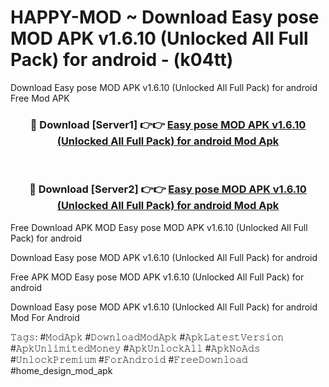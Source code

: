 # HAPPY-MOD ~ Download Easy pose MOD APK v1.6.10 (Unlocked All Full Pack) for android - (k04tt)
Download Easy pose MOD APK v1.6.10 (Unlocked All Full Pack) for android Free Mod APK

<div align="center">
<h3>🔴 Download [Server1] 👉👉 <a href="https://apk-comot.site?title=Easy_pose_MOD_APK_v1.6.10_(Unlocked_All_Full_Pack)_for_android">Easy pose MOD APK v1.6.10 (Unlocked All Full Pack) for android Mod Apk</a></h3><br>

<h3>🔴 Download [Server2] 👉👉 <a href="https://apk-comot.site?title=Easy_pose_MOD_APK_v1.6.10_(Unlocked_All_Full_Pack)_for_android">Easy pose MOD APK v1.6.10 (Unlocked All Full Pack) for android Mod Apk</a></h3>
</div>


Free Download APK MOD Easy pose MOD APK v1.6.10 (Unlocked All Full Pack) for android

Download Easy pose MOD APK v1.6.10 (Unlocked All Full Pack) for android 

Free APK MOD Easy pose MOD APK v1.6.10 (Unlocked All Full Pack) for android 

Download Easy pose MOD APK v1.6.10 (Unlocked All Full Pack) for android Mod For Android

𝚃𝚊𝚐𝚜: #𝙼𝚘𝚍𝙰𝚙𝚔 #𝙳𝚘𝚠𝚗𝚕𝚘𝚊𝚍𝙼𝚘𝚍𝙰𝚙𝚔 #𝙰𝚙𝚔𝙻𝚊𝚝𝚎𝚜𝚝𝚅𝚎𝚛𝚜𝚒𝚘𝚗 #𝙰𝚙𝚔𝚄𝚗𝚕𝚒𝚖𝚒𝚝𝚎𝚍𝙼𝚘𝚗𝚎𝚢 #𝙰𝚙𝚔𝚄𝚗𝚕𝚘𝚌𝚔𝙰𝚕𝚕 #𝙰𝚙𝚔𝙽𝚘𝙰𝚍𝚜 #𝚄𝚗𝚕𝚘𝚌𝚔𝙿𝚛𝚎𝚖𝚒𝚞𝚖 #𝙵𝚘𝚛𝙰𝚗𝚍𝚛𝚘𝚒𝚍 #𝙵𝚛𝚎𝚎𝙳𝚘𝚠𝚗𝚕𝚘𝚊𝚍 #home_design_mod_apk